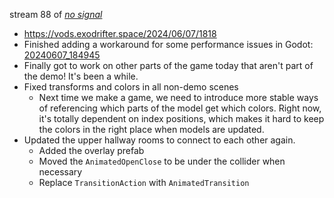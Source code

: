 stream 88 of _[no signal](../notes/no-signal.md)_
- https://vods.exodrifter.space/2024/06/07/1818
- Finished adding a workaround for some performance issues in Godot: [20240607_184945](20240607_184945.md)
- Finally got to work on other parts of the game today that aren't part of the demo! It's been a while.
- Fixed transforms and colors in all non-demo scenes
	- Next time we make a game, we need to introduce more stable ways of referencing which parts of the model get which colors. Right now, it's totally dependent on index positions, which makes it hard to keep the colors in the right place when models are updated.
- Updated the upper hallway rooms to connect to each other again.
	- Added the overlay prefab
	- Moved the `AnimatedOpenClose` to be under the collider when necessary
	- Replace `TransitionAction` with `AnimatedTransition`
